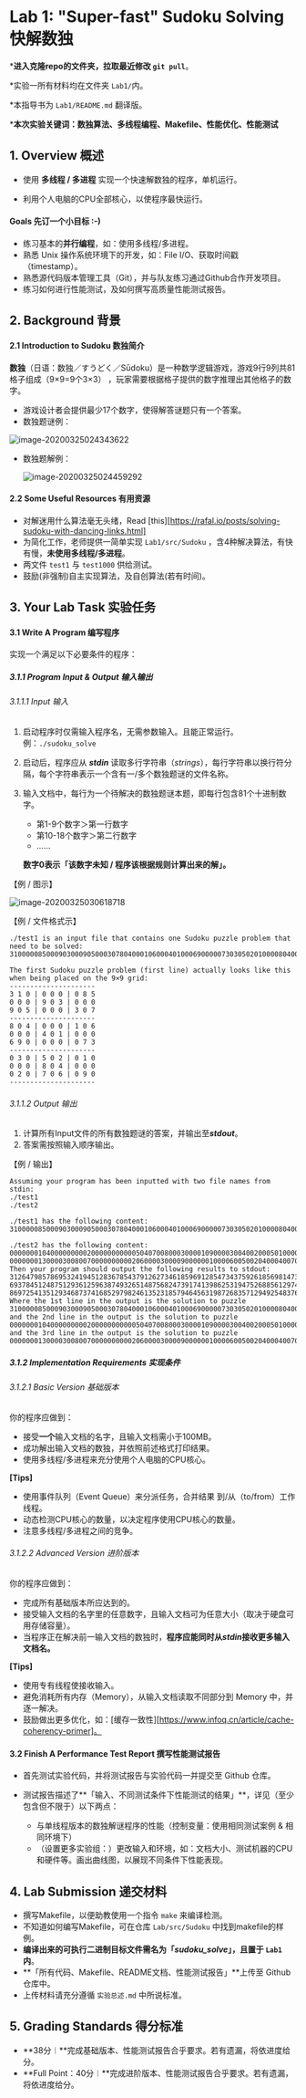 # Lab 1: "Super-fast" Sudoku Solving 快解数独

\***进入克隆repo的文件夹，拉取最近修改 `git pull`**。

*实验一所有材料均在文件夹 `Lab1/`内。

*本指导书为 `Lab1/README.md` 翻译版。

\***本次实验关键词：数独算法、多线程编程、Makefile、性能优化、性能测试**



## 1. Overview 概述

* 使用 **多线程 / 多进程** 实现一个快速解数独的程序，单机运行。

* 利用个人电脑的CPU全部核心，以使程序最快运行。

#### Goals 先订一个小目标 :-)

* 练习基本的**并行编程**，如：使用多线程/多进程。
* 熟悉 Unix 操作系统环境下的开发，如：File I/O、获取时间戳（timestamp）。
* 熟悉源代码版本管理工具（Git），并与队友练习通过Github合作开发项目。
* 练习如何进行性能测试，及如何撰写高质量性能测试报告。



## 2. Background 背景

#### 2.1 Introduction to Sudoku 数独简介

**数独**（日语：数独／すうどく／Sūdoku）是一种数学逻辑游戏，游戏9行9列共81格子组成（9×9=9个3×3） ，玩家需要根据格子提供的数字推理出其他格子的数字。

* 游戏设计者会提供最少17个数字，使得解答谜题只有一个答案。
* 数独题谜例：

![image-20200325024343622](C:\Users\邓博予\AppData\Roaming\Typora\typora-user-images\image-20200325024343622.png)

* 数独题解例：

  ![image-20200325024459292](C:\Users\邓博予\AppData\Roaming\Typora\typora-user-images\image-20200325024459292.png)

#### 2.2 Some Useful Resources 有用资源

* 对解迷用什么算法毫无头绪，Read [this][https://rafal.io/posts/solving-sudoku-with-dancing-links.html]
* 为简化工作，老师提供一简单实现 `Lab1/src/Sudoku` ，含4种解决算法，有快有慢，**未使用多线程/多进程**。
* 两文件 `test1` 与 `test1000` 供给测试。
* 鼓励(非强制)自主实现算法，及自创算法(若有时间)。



## 3. Your Lab Task 实验任务

#### 3.1 Write A Program 编写程序

实现一个满足以下必要条件的程序：

##### 3.1.1 Program Input & Output 输入输出

###### 3.1.1.1 Input 输入

1. 启动程序时仅需输入程序名，无需参数输入。且能正常运行。例：`./sudoku_solve`

2. 启动后，程序应从 ***stdin*** 读取多行字符串（*strings*），每行字符串以换行符分隔，每个字符串表示一个含有一/多个数独题谜的文件名称。

3. 输入文档中，每行为一个待解决的数独题谜本题，即每行包含81个十进制数字。

   * 第1-9个数字＞第一行数字
   * 第10-18个数字＞第二行数字
   * ……

   **数字0表示「该数字未知 / 程序该根据规则计算出来的解」。**

【例 / 图示】

![image-20200325030618718](C:\Users\邓博予\AppData\Roaming\Typora\typora-user-images\image-20200325030618718.png)

【例 / 文件格式示】

```
./test1 is an input file that contains one Sudoku puzzle problem that need to be solved: 310000085000903000905000307804000106000401000690000073030502010000804000020706090

The first Sudoku puzzle problem (first line) actually looks like this when being placed on the 9×9 grid: 
---------------------
3 1 0 | 0 0 0 | 0 8 5 
0 0 0 | 9 0 3 | 0 0 0 
9 0 5 | 0 0 0 | 3 0 7 
---------------------
8 0 4 | 0 0 0 | 1 0 6 
0 0 0 | 4 0 1 | 0 0 0 
6 9 0 | 0 0 0 | 0 7 3 
---------------------
0 3 0 | 5 0 2 | 0 1 0 
0 0 0 | 8 0 4 | 0 0 0 
0 2 0 | 7 0 6 | 0 9 0
---------------------
```

###### 3.1.1.2 Output 输出

1. 计算所有Input文件的所有数独题谜的答案，并输出至***stdout***。
2. 答案需按照输入顺序输出。

【例 / 输出】

```
Assuming your program has been inputted with two file names from stdin: 
./test1 
./test2

./test1 has the following content: 310000085000903000905000307804000106000401000690000073030502010000804000020706090

./test2 has the following content: 000000010400000000020000000000050407008000300001090000300400200050100000000806000 000000013000030080070000000000206000030000900000010000600500204000400700100000000
Then your program should output the following results to stdout: 312647985786953241945128367854379126273461859691285473437592618569814732128736594 693784512487512936125963874932651487568247391741398625319475268856129743274836159 869725413512934687374168529798246135231857946456319872683571294925483761147692358
Where the 1st line in the output is the solution to puzzle 310000085000903000905000307804000106000401000690000073030502010000804000020706090 
and the 2nd line in the output is the solution to puzzle 000000010400000000020000000000050407008000300001090000300400200050100000000806000 
and the 3rd line in the output is the solution to puzzle 000000013000030080070000000000206000030000900000010000600500204000400700100000000
```

##### 3.1.2 Implementation Requirements 实现条件

###### 3.1.2.1 Basic Version 基础版本

你的程序应做到：

* 接受**一个**输入文档的名字，且输入文档需小于100MB。
* 成功解出输入文档的数独，并依照前述格式打印结果。
* 使用多线程/多进程来充分使用个人电脑的CPU核心。

**[Tips]**

* 使用事件队列（Event Queue）来分派任务，合并结果 到/从（to/from）工作线程。
* 动态检测CPU核心的数量，以决定程序使用CPU核心的数量。
* 注意多线程/多进程之间的竞争。

###### 3.1.2.2 Advanced Version 进阶版本

你的程序应做到：

* 完成所有基础版本所应达到的。
* 接受输入文档的名字里的任意数字，且输入文档可为任意大小（取决于硬盘可用存储容量）。
* 当程序正在解决前一输入文档的数独时，**程序应能同时从*stdin*接收更多输入文档名。**

**[Tips]**

* 使用专有线程使接收输入。
* 避免消耗所有内存（Memory），从输入文档读取不同部分到 Memory 中，并逐一解决。
* 鼓励做出更多优化，如：[缓存一致性][https://www.infoq.cn/article/cache-coherency-primer]。

#### 3.2 Finish A Performance Test Report 撰写性能测试报告

* 首先测试实验代码，并将测试报告与实验代码一并提交至 Github 仓库。

* 测试报告描述了**「输入、不同测试条件下性能测试的结果」**，详见（至少包含但不限于）以下两点：
  * 与单线程版本的数独解谜程序的性能（控制变量：使用相同测试案例 & 相同环境下）
  * （设置更多实验组：）更改输入和环境，如：文档大小、测试机器的CPU和硬件等。画出曲线图，以展现不同条件下性能表现。



## 4. Lab Submission 递交材料

* 撰写Makefile，以便助教使用一个指令 `make` 来编译检测。
* 不知道如何编写Makefile，可在仓库 `Lab/src/Sudoku` 中找到makefile的样例。
* **编译出来的可执行二进制目标文件需名为「*sudoku_solve*」，且置于 `Lab1` 内**。
* **「所有代码、Makefile、README文档、性能测试报告」**上传至 Github 仓库中。
* 上传材料请充分遵循 `实验总述.md` 中所说标准。 



## 5. Grading Standards 得分标准

* **38分︱**完成基础版本、性能测试报告合乎要求。若有遗漏，将依进度给分。
* **Full Point：40分︱**完成进阶版本、性能测试报告合乎要求。若有遗漏，将依进度给分。